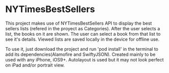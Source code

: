 # NYTimesBestSellers

This project makes use of NYTimesBestSellers API to display the best sellers lists (refered in the proyect as Categories). After the user selects a list, the books on it are shown. The user can select a book from that list to see it's details. Viewed lists are saved locally in the device for offline use.

To use it, just download the project and run 'pod install' in the terminal to add its dependencies(Alamofire and SwiftyJSON). Created mainly to be used with any iPhone, iOS9+. Autolayout is used but it may not look perfect on iPad and/or portrait view.
